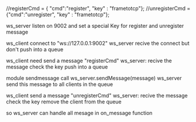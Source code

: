 
//registerCmd = { "cmd":"register", "key" : "frametotcp"};
//unregisterCmd = {"cmd":"unregister", "key" : "frametotcp"};

ws_server listen on 9002 and set a special Key for register and unregister message

ws_client  connect to "ws://127.0.0.1:9002"
ws_server  recive the connect  but don't push into a queue

ws_client need send a message "registerCmd" 
ws_server:
  recive the message 
  check the key
    push into a queue

module sendmessage call ws_server.sendMessage(message)
ws_server send this message to all clients in the queue


ws_client send a message "unregisterCmd"
ws_server:
  recive the message 
  check the key
    remove the client from the queue

so ws_server  can handle all mesage in on_message function